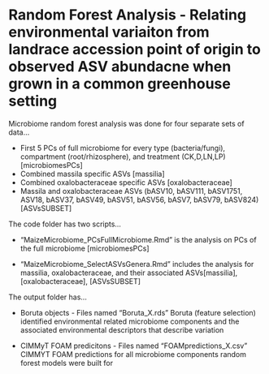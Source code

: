 # Random Forest Analysis - Relating environmental variaiton from landrace accession point of origin to observed ASV abundacne when grown in a common greenhouse setting

Microbiome random forest analysis was done for four separate sets of data…

* First 5 PCs of full microbiome for every type (bacteria/fungi), compartment (root/rhizosphere), and treatment (CK,D,LN,LP) [microbiomesPCs]
* Combined massila specific ASVs [massilia]
* Combined oxalobacteraceae specific ASVs [oxalobacteraceae]
* Massila and oxalobacteraceae ASVs (bASV10, bASV111, bASV1751, ASV18, bASV37, bASV49, bASV51, bASV56, bASV7, bASV79, bASV824) [ASVsSUBSET]

The code folder has two scripts…

* “MaizeMicrobiome_PCsFullMicrobiome.Rmd” is the analysis on PCs of the full microbiome [microbiomesPCs]

* “MaizeMicrobiome_SelectASVsGenera.Rmd” includes the analysis for massilia, oxalobacteraceae, and their associated ASVs[massilia], [oxalobacteraceae], [ASVsSUBSET]


The output folder has…

* Boruta objects - Files named “Boruta_X.rds” Boruta (feature selection) identified environmental related microbiome components and the associated environmental descriptors that describe variation

* CIMMyT FOAM predicitons - Files named “FOAMpredictions_X.csv” CIMMYT FOAM predictions for all microbiome components random forest models were built for
